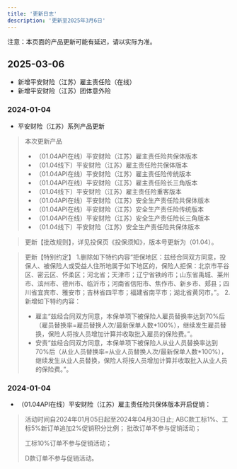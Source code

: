 ```yaml
---
title: '更新日志'
description: '更新至2025年3月6日'
---
```


<Note>
  注意：本页面的产品更新可能有延迟，请以实际为准。
</Note>

## 2025-03-06

- 新增平安财险（江苏）雇主责任险（在线）
- 新增平安财险（江苏）团体意外险










### 2024-01-04
- 平安财险（江苏）系列产品更新
> 本次更新产品
> 
> - （01.04API在线）平安财险（江苏）雇主责任险共保体版本
> - （01.04线下）平安财险（江苏）雇主责任险共保体版本
> - （01.04API在线）平安财险（江苏）雇主责任险传统版本
> - （01.04API在线）平安财险（江苏）雇主责任险长三角版本
> - （01.04线下）平安财险（江苏）雇主责任险重客版本
> - （01.04API在线）平安财险（江苏）安全生产责任险共保体版本
> - （01.04API在线）平安财险（江苏）安全生产责任险传统版本
> - （01.04API在线）平安财险（江苏）安全生产责任险长三角版本
> - （01.04线下）平安财险（江苏）安全生产责任险共保体版本

> 更新【批改规则】，详见投保页《投保须知》，版本号更新为（01.04）。

> 更新【特别约定】
> 1.删除如下特约内容“拒保地区：兹经合同双方同意，投保人、被保险人或受益人住所地属于如下地区的，保险人拒保：北京市平谷区、密云区、怀柔区；河北省；天津市；辽宁省铁岭市；山东省禹城、莱州市、滨州市、德州市、临沂市；河南省信阳市、焦作市、新乡市、郏县；四川省宜宾市、雅安市；吉林省四平市；福建省南平市；湖北省黄冈市。”。
> 2.新增如下特约内容：
> - 雇主“兹经合同双方同意，本保单项下被保险人雇员替换率达到70%后（雇员替换率=雇员替换人次/最新保单人数*100%），继续发生雇员替换，保险人将按人员增加计算并收取批入雇员的保险费。”。
> - 安责“兹经合同双方同意，本保单项下被保险人从业人员替换率达到70%后（从业人员替换率=从业人员替换人次/最新保单人数*100%），继续发生从业人员替换，保险人将按人员增加计算并收取批入从业人员的保险费。”。 

### 2024-01-04
- （01.04API在线）平安财险（江苏）雇主责任险共保体版本开启促销：
> 活动时间自2024年01月05日起至2024年04月30日止;
> ABC款工标1%、工标5%新订单追加2%促销积分比例；
> 批改订单不参与促销活动；
> 
> 工标10%订单不参与促销活动；
> 
> D款订单不参与促销活动。